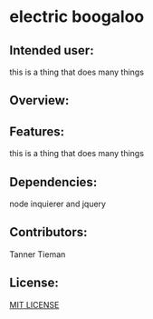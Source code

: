
# electric boogaloo

## Intended user:
this is a thing that does many things 
    
## Overview:

    
## Features:
this is a thing that does many things 
    
## Dependencies:
node inquierer and jquery
    

## Contributors:
Tanner Tieman
    
## License:
    
[MIT LICENSE](LICENSE.txt)
    
 